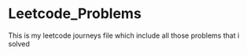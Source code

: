 # Leetcode_Problems
This is my leetcode journeys file which include all those problems that i solved
